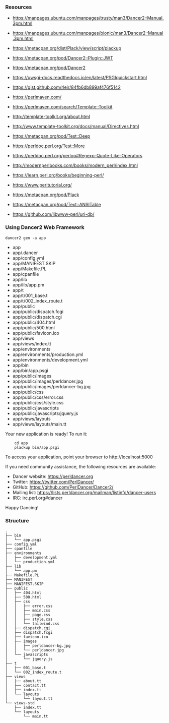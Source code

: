 ### Resources

- https://manpages.ubuntu.com/manpages/trusty/man3/Dancer2::Manual.3pm.html
- https://manpages.ubuntu.com/manpages/bionic/man3/Dancer2::Manual.3pm.html
- https://metacpan.org/dist/Plack/view/script/plackup
- https://metacpan.org/pod/Dancer2::Plugin::JWT
- https://metacpan.org/pod/Dancer2
- https://uwsgi-docs.readthedocs.io/en/latest/PSGIquickstart.html
- https://gist.github.com/rleir/84fb6db899af476f5142
- https://perlmaven.com/
- https://perlmaven.com/search/Template::Toolkit
- http://template-toolkit.org/about.html
- http://www.template-toolkit.org/docs/manual/Directives.html
- https://metacpan.org/pod/Test::Deep
- https://perldoc.perl.org/Test::More
- https://perldoc.perl.org/perlop#Regexp-Quote-Like-Operators
- http://modernperlbooks.com/books/modern_perl/index.html
- https://learn.perl.org/books/beginning-perl/
- https://www.perltutorial.org/
- https://metacpan.org/pod/Plack
- https://metacpan.org/pod/Text::ANSITable

- https://github.com/libwww-perl/uri-db/


### Using Dancer2 Web Framework

```
dancer2 gen -a app
```

+ app
+ app/.dancer
+ app/config.yml
+ app/MANIFEST.SKIP
+ app/Makefile.PL
+ app/cpanfile
+ app/lib
+ app/lib/app.pm
+ app/t
+ app/t/001_base.t
+ app/t/002_index_route.t
+ app/public
+ app/public/dispatch.fcgi
+ app/public/dispatch.cgi
+ app/public/404.html
+ app/public/500.html
+ app/public/favicon.ico
+ app/views
+ app/views/index.tt
+ app/environments
+ app/environments/production.yml
+ app/environments/development.yml
+ app/bin
+ app/bin/app.psgi
+ app/public/images
+ app/public/images/perldancer.jpg
+ app/public/images/perldancer-bg.jpg
+ app/public/css
+ app/public/css/error.css
+ app/public/css/style.css
+ app/public/javascripts
+ app/public/javascripts/jquery.js
+ app/views/layouts
+ app/views/layouts/main.tt

Your new application is ready! To run it:

        cd app
        plackup bin/app.psgi

To access your application, point your browser to http://localhost:5000

If you need community assistance, the following resources are available:
- Dancer website: https://perldancer.org
- Twitter: https://twitter.com/PerlDancer/
- GitHub: https://github.com/PerlDancer/Dancer2/
- Mailing list: https://lists.perldancer.org/mailman/listinfo/dancer-users
- IRC: irc.perl.org#dancer

Happy Dancing!


### Structure

```
.
├── bin
│   └── app.psgi
├── config.yml
├── cpanfile
├── environments
│   ├── development.yml
│   └── production.yml
├── lib
│   └── app.pm
├── Makefile.PL
├── MANIFEST
├── MANIFEST.SKIP
├── public
│   ├── 404.html
│   ├── 500.html
│   ├── css
│   │   ├── error.css
│   │   ├── main.css
│   │   ├── page.css
│   │   ├── style.css
│   │   └── tailwind.css
│   ├── dispatch.cgi
│   ├── dispatch.fcgi
│   ├── favicon.ico
│   ├── images
│   │   ├── perldancer-bg.jpg
│   │   └── perldancer.jpg
│   └── javascripts
│       └── jquery.js
├── t
│   ├── 001_base.t
│   └── 002_index_route.t
├── views
│   ├── about.tt
│   ├── contact.tt
│   ├── index.tt
│   └── layouts
│       └── layout.tt
└── views-std
    ├── index.tt
    └── layouts
        └── main.tt
```